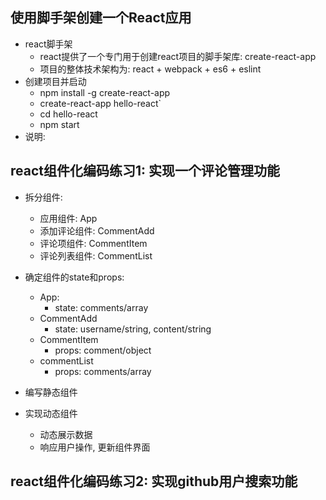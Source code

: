 ## 使用脚手架创建一个React应用
* react脚手架
  * react提供了一个专门用于创建react项目的脚手架库: create-react-app
  * 项目的整体技术架构为: react + webpack + es6 + eslint
* 创建项目并启动
  * npm install -g create-react-app
  * create-react-app hello-react`
  * cd hello-react
  * npm start
* 说明:
  

## react组件化编码练习1: 实现一个评论管理功能
* 拆分组件:
  * 应用组件: App
  * 添加评论组件: CommentAdd
  * 评论项组件: CommentItem
  * 评论列表组件: CommentList
* 确定组件的state和props:
  * App: 
    * state: comments/array
  * CommentAdd
    * state: username/string, content/string
  * CommentItem
    * props: comment/object
  * commentList
    * props: comments/array
* 编写静态组件

* 实现动态组件
  * 动态展示数据
  * 响应用户操作, 更新组件界面

## react组件化编码练习2: 实现github用户搜索功能

